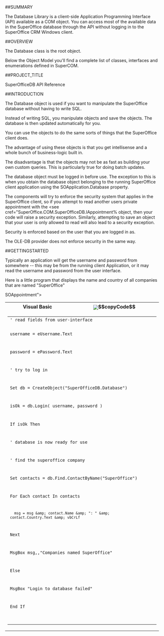 
##SUMMARY

The Database Library is a client-side Application Programming Interface (API) available as a COM object. You can access most of the available data in the SuperOffice database through the API without logging in to the SuperOffice CRM Windows client.


##OVERVIEW


The Database class is the root object.


Below the Object Model you'll find a complete list of classes, interfaces and enumerations defined in SuperCOM.



##PROJECT_TITLE

SuperOfficeDB API Reference


##INTRODUCTION


The Database object is used if you want to manipulate the SuperOffice database without having to write SQL.


Instead of writing SQL, you manipulate objects and save the objects. The database is then updated automatically for you.


You can use the objects to do the same sorts of things that the SuperOffice client does.


 


The advantage of using these objects is that you get intellisense and a whole bunch of business-logic built in.


The disadvantage is that the objects may not be as fast as building your own custom queries. This is particularly true for doing batch updates.


 


The database object must be logged in before use. The exception to this is when you obtain the database object belonging to the running SuperOffice client application using the SOApplication.Database property.


 


The components will try to enforce the security system that applies in the SuperOffice client, so if you attempt to read another users private appointment with the <see cref="SuperOffice.COM.SuperOfficeDB.IAppointment% object, then your code will raise a security exception. Similarly, attempting to save an object that your user is only allowed to read will also lead to a security exception.


Security is enforced based on the user that you are logged in as.


The OLE-DB provider does not enforce security in the same way.



##GETTINGSTARTED


Typically an application will get the username and password from somewhere -- this may be from the running client Application, or it may read the username and password from the user interface.


Here is a little program that displays the name and country of all companies that are named "SuperOffice"


 

<DIV class=LanguageSpecific id=Example_VB>
<TABLE class=syntaxtable cellSpacing=0 cellPadding=0 width="100">SOAppointment</see>">
<TBODY>
<TR>
<TH>Visual Basic</TH>
<TH><IMG class=copyCodeImage src="aximages/copycode.gif" align=absMiddle name=ccImage>$$copyCode$$</TH></TR>
<TR>
<TD colSpan=2>
<DIV class=LanguageSpecific Name="Code_VB">
<TABLE class=CodeContainerTable cellSpacing=0 cellPadding=0 border=0>
<TBODY>
<TR>
<TD noWrap><CODE class=VB>' read fields from user-interface

username = eUsername.Text

password = ePassword.Text



' try to log in

Set db = CreateObject("SuperOfficeDB.Database")

isOk = db.Login( username, password )

If isOk Then

   ' database is now ready for use

   ' find the superoffice company

   Set contacts = db.Find.ContactByName("SuperOffice")

   For Each contact In contacts

      msg = msg &amp; contact.Name &amp; ": " &amp; contact.Country.Text &amp; vbCrLf

   Next

   MsgBox msg,,"Companies named SuperOffice"

Else

   MsgBox "Login to database failed"

End If

</CODE></TD></TR></TBODY></TABLE></DIV></TD></TR></TBODY></TABLE></DIV>

 


